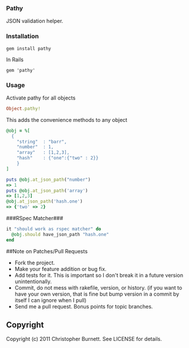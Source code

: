 ### Pathy ###

  JSON validation helper.

### Installation ###

    gem install pathy

  In Rails

    gem 'pathy'  

### Usage ###

  Activate pathy for all objects

```ruby
Object.pathy!
```

  This adds the convenience methods to any object

```ruby
@obj = %[ 
  {
    "string"  : "barr",
    "number"  : 1,
    "array"   : [1,2,3],
    "hash"    : {"one":{"two" : 2}}
    }
]

puts @obj.at_json_path("number")
=> 1
puts @obj.at_json_path('array')
=> [1,2,3]
@obj.at_json_path('hash.one')
=> {'two' => 2}
```

###RSpec Matcher###

```ruby
it "should work as rspec matcher" do
  @obj.should have_json_path "hash.one"
end
```


##Note on Patches/Pull Requests
 
* Fork the project.
* Make your feature addition or bug fix.
* Add tests for it. This is important so I don't break it in a
  future version unintentionally.
* Commit, do not mess with rakefile, version, or history.
  (if you want to have your own version, that is fine but bump version in a commit by itself I can ignore when I pull)
* Send me a pull request. Bonus points for topic branches.

## Copyright

Copyright (c) 2011 Christopher Burnett. See LICENSE for details.
